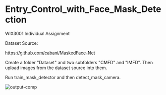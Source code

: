 # Entry_Control_with_Face_Mask_Detection

WIX3001 Individual Assignment

Dataset Source:

https://github.com/cabani/MaskedFace-Net

Create a folder "Dataset" and two subfolders "CMFD" and "IMFD". Then upload images from the dataset source into them.

Run train_mask_detector and then detect_mask_camera.



![output-comp](https://user-images.githubusercontent.com/50366535/120352715-a42b9480-c333-11eb-885c-6ebc1213583e.gif)




